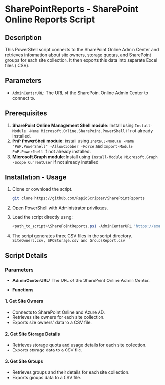 # SharePointReports - SharePoint Online Reports Script

## Description

This PowerShell script connects to the SharePoint Online Admin Center and retrieves information about site owners, storage quotas, and SharePoint groups for each site collection. It then exports this data into separate Excel files (.CSV).

## Parameters

- `AdminCenterURL`: The URL of the SharePoint Online Admin Center to connect to.

## Prerequisites

1. **SharePoint Online Management Shell module**: Install using `Install-Module -Name Microsoft.Online.SharePoint.PowerShell` if not already installed. 
2. **PnP PowerShell module**: Install using `Install-Module -Name "PnP.PowerShell" -AllowClobber -Force` and `Import-Module PnP.PowerShell` if not already installed.
3. **Microsoft.Graph module**: Install using `Install-Module Microsoft.Graph -Scope CurrentUser` if not already installed.

## Installation - Usage

1. Clone or download the script.
   ```bash
   git clone https://github.com/RapidScripter/SharePointReports

2. Open PowerShell with Administrator privileges.

3. Load the script directly using:
   ```powershell
   <path_to_script>\SharePointReports.ps1 -AdminCenterURL "https://example.sharepoint.com"

4. The script generates three CSV files in the script directory. `SiteOwners.csv, SPOStorage.csv and GroupsReport.csv`

## Script Details

### Parameters

- **AdminCenterURL:** The URL of the SharePoint Online Admin Center.

- **Functions**

#### 1. Get Site Owners

- Connects to SharePoint Online and Azure AD.
- Retrieves site owners for each site collection.
- Exports site owners' data to a CSV file.

#### 2. Get Site Storage Details

- Retrieves storage quota and usage details for each site collection.
- Exports storage data to a CSV file.

#### 3. Get Site Groups

- Retrieves groups and their details for each site collection.
- Exports groups data to a CSV file.
